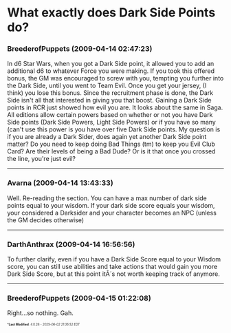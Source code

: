 # What exactly does Dark Side Points do?

### **BreederofPuppets** (2009-04-14 02:47:23)

In d6 Star Wars, when you got a Dark Side point, it allowed you to add an additional d6 to whatever Force you were making. If you took this offered bonus, the GM was encouraged to screw with you, tempting you further into the Dark Side, until you went to Team Evil.
Once you get your jersey, (I think) you lose this bonus. Since the recruitment phase is done, the Dark Side isn't all that interested in giving you that boost.
Gaining a Dark Side points in RCR just showed how evil you are. It looks about the same in Saga.
All editions allow certain powers based on whether or not you have Dark Side points (Dark Side Powers, Light Side Powers) or if you have so many (can't use this power is you have over five Dark Side points.
My question is if you are already a Dark Sider, does again yet another Dark Side point matter? Do you need to keep doing Bad Things (tm) to keep you Evil Club Card? Are their levels of being a Bad Dude? Or is it that once you crossed the line, you're just evil?

---

### **Avarna** (2009-04-14 13:43:33)

Well. Re-reading the section.
You can have a max number of dark side points equal to your wisdom.
If your dark side score equals your wisdom, your considered a Darksider and your character becomes an NPC (unless the GM decides otherwise)

---

### **DarthAnthrax** (2009-04-14 16:56:56)

To further clarify, even if you have a Dark Side Score equal to your Wisdom score, you can still use abilities and take actions that would gain you more Dark Side Score, but at this point itÂ´s not worth keeping track of anymore.

---

### **BreederofPuppets** (2009-04-15 01:22:08)

Right...so nothing. Gah.



<span style="font-size: 0.5em;">***Last Modified**: 4.0.28 - *2025-06-02 21:35:52 EDT*</span>